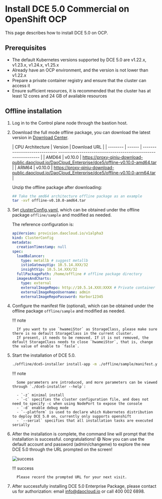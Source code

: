 # Install DCE 5.0 Commercial on OpenShift OCP

This page describes how to install DCE 5.0 on OCP.

## Prerequisites

- The default Kubernetes versions supported by DCE 5.0 are v1.22.x, v1.23.x, v1.24.x, v1.25.x
- Already have an OCP environment, and the version is not lower than v1.22.x
- Prepare a private container registry and ensure that the cluster can access it
- Ensure sufficient resources, it is recommended that the cluster has at least 12 cores and 24 GB of available resources

## Offline installation

1. Log in to the Control plane node through the bastion host.

2. Download the full mode offline package, you can download the latest version in [Download Center](../../download/index.md).

     | CPU Architecture | Version | Download URL |
     | -------- | ------ | ------------------------------ -------------------------------------------------- -------------- |
     | AMD64 | v0.10.0 | <https://proxy-qiniu-download-public.daocloud.io/DaoCloud_Enterprise/dce5/offline-v0.10.0-amd64.tar> |
     | ARM64 | v0.10.0 | <https://proxy-qiniu-download-public.daocloud.io/DaoCloud_Enterprise/dce5/offline-v0.10.0-arm64.tar> |

     Unzip the offline package after downloading:

     ```bash
     ## Take the amd64 architecture offline package as an example
     tar -xvf offline-v0.10.0-amd64.tar
     ```

3. Set [clusterConfig.yaml](../commercial/cluster-config.md), which can be obtained under the offline package `offline/sample` and modified as needed.

     The reference configuration is:

     ```yaml
     apiVersion: provision.daocloud.io/v1alpha3
     kind: ClusterConfig
     metadata:
       creationTimestamp: null
     spec:
       loadBalancer:
         type: metallb # suggest metallb
         istioGatewayVip: 10.5.14.XXX/32
         insightVip: 10.5.14.XXX/32
       fullPackagePath: /home/offline # offline package directory
       imagesAndCharts:
         type: external
         externalImageRepo: http://10.5.14.XXX:XXXX # Private container registry address
         externalImageRepoUsername: admin
         externalImageRepoPassword: Harbor12345
     ```

4. Configure the manifest file (optional), which can be obtained under the offline package `offline/sample` and modified as needed.

     !!! note

         If you want to use `hwameiStor` as StorageClass, please make sure there is no default StorageClass in the current cluster.
         If present, it needs to be removed. If it is not removed, the default StorageClass needs to close `hwameiStor`, that is, change the value of enable to `fasle`.

5. Start the installation of DCE 5.0.

     ```bash
     ./offline/dce5-installer install-app -m ./offline/sample/manifest.yaml -c ./offline/sample/clusterConfig.yaml --platform openshift -z
     ```

     !!! note

         Some parameters are introduced, and more parameters can be viewed through `./dce5-installer --help`:

         - `-z` minimal install
         - `-c` specifies the cluster configuration file, and does not need to specify -c when using NodePort to expose the console
         - `-d` enable debug mode
         - `--platform` is used to declare which Kubernetes distribution to deploy DCE 5.0 on, currently only supports openshift
         - `--serial` specifies that all installation tasks are executed serially

6. After the installation is complete, the command line will prompt that the installation is successful. congratulations! :smile: Now you can use the default account and password (admin/changeme) to explore the new DCE 5.0 through the URL prompted on the screen!

     ![success](https://docs.daocloud.io/daocloud-docs-images/docs/install/images/success.png)

     !!! success

         Please record the prompted URL for your next visit.

7. After successfully installing DCE 5.0 Enterprise Package, please contact us for authorization: email [info@daocloud.io](mailto:info@daocloud.io) or call 400 002 6898.

